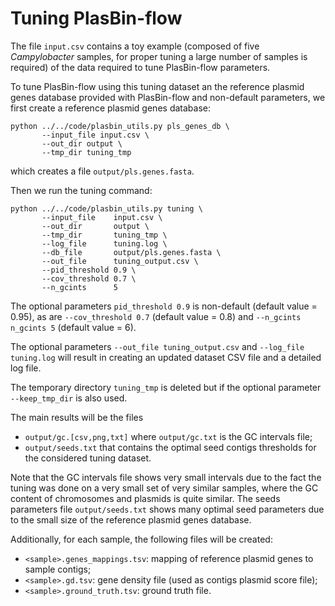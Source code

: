 # Tuning PlasBin-flow

The file `input.csv` contains a toy example (composed of five
*Campylobacter* samples, for proper tuning a large number of samples
is required) of the data required to tune PlasBin-flow parameters.

To tune PlasBin-flow using this tuning dataset an the reference
plasmid genes database provided with PlasBin-flow and non-default
parameters, we first create a reference plasmid genes database:

```
python ../../code/plasbin_utils.py pls_genes_db \
       --input_file input.csv \
       --out_dir output \
       --tmp_dir tuning_tmp
```
which creates a file `output/pls.genes.fasta`.

Then we run the tuning command:

```
python ../../code/plasbin_utils.py tuning \
       --input_file    input.csv \
       --out_dir       output \
       --tmp_dir       tuning_tmp \
       --log_file      tuning.log \       
       --db_file       output/pls.genes.fasta \
       --out_file      tuning_output.csv \
       --pid_threshold 0.9 \
       --cov_threshold 0.7 \
       --n_gcints      5
```

The optional parameters `pid_threshold 0.9` is non-default (default
value = 0.95), as are `--cov_threshold 0.7` (default value = 0.8) and
`--n_gcints n_gcints 5` (default value = 6).

The optional parameters `--out_file tuning_output.csv` and `--log_file
tuning.log` will result in creating an updated dataset CSV file and a
detailed log file.

The temporary directory `tuning_tmp` is deleted but if the optional
parameter `--keep_tmp_dir` is also used.

The main results will be the files
- `output/gc.[csv,png,txt]` where `output/gc.txt` is the GC intervals
  file;
- `output/seeds.txt` that contains the optimal seed contigs thresholds
  for the considered tuning dataset.

Note that the GC intervals file shows very small intervals due to the
fact the tuning was done on a very small set of very similar samples,
where the GC content of chromosomes and plasmids is quite similar.
The seeds parameters file `output/seeds.txt` shows many
optimal seed parameters due to the small size of the reference plasmid
genes database.

Additionally, for each sample, the following files will be created:
- `<sample>.genes_mappings.tsv`: mapping of reference plasmid
  genes to sample contigs;
- `<sample>.gd.tsv`: gene density file (used as contigs plasmid score
  file);
- `<sample>.ground_truth.tsv`: ground truth file.